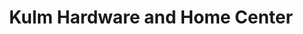 ---
title: "Kulm Hardware and Home Center"
url: /kulm/kulm-hardware-and-home-center/
shop: hardware
---